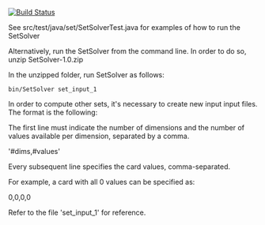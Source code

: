 [![Build Status](https://travis-ci.org/yeison/SetSolver.svg?branch=master)](https://travis-ci.org/yeison/SetSolver)

See src/test/java/set/SetSolverTest.java for examples of how to run the SetSolver


Alternatively, run the SetSolver from the command line.  In order to do so, unzip SetSolver-1.0.zip

In the unzipped folder, run SetSolver as follows:

```
bin/SetSolver set_input_1
```

In order to compute other sets, it's necessary to create new input input files.  The format is the following:

The first line must indicate the number of dimensions and the number of values available per dimension, separated by a comma.

'#dims,#values'

Every subsequent line specifies the card values, comma-separated.

For example, a card with all 0 values can be specified as:

0,0,0,0

Refer to the file 'set_input_1' for reference.